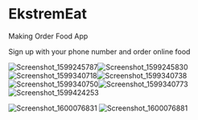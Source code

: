 # EkstremEat
Making Order Food App

Sign up with your phone number and order online food



![Screenshot_1599245787](https://user-images.githubusercontent.com/44701013/92276805-01540000-eef2-11ea-8fce-c9703b7a6a21.png)![Screenshot_1599245830](https://user-images.githubusercontent.com/44701013/92276808-01ec9680-eef2-11ea-8777-1bf68e60a07e.png)
![Screenshot_1599340718](https://user-images.githubusercontent.com/44701013/92313683-c1af1600-efce-11ea-8363-2648538242fe.png)![Screenshot_1599340738](https://user-images.githubusercontent.com/44701013/92313684-c2e04300-efce-11ea-8d58-112f4b7d4f21.png)![Screenshot_1599340750](https://user-images.githubusercontent.com/44701013/92313685-c378d980-efce-11ea-89a5-5ebade87acef.png)![Screenshot_1599340773](https://user-images.githubusercontent.com/44701013/92313686-c4117000-efce-11ea-9d77-487030a39037.png)![Screenshot_1599424253](https://user-images.githubusercontent.com/44701013/92334811-9b05e380-f091-11ea-953c-ba0037802ac1.png)

![Screenshot_1600076831](https://user-images.githubusercontent.com/44701013/93071320-49a4b800-f680-11ea-8006-7a34cc704432.png)
![Screenshot_1600076881](https://user-images.githubusercontent.com/44701013/93071317-490c2180-f680-11ea-8c17-4a0e3aaa1912.png)





